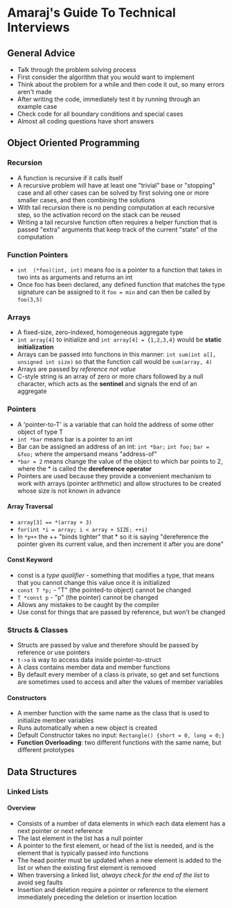 # Amaraj's Guide To Technical Interviews

## General Advice

* Talk through the problem solving process
* First consider the algorithm that you would want to implement
* Think about the problem for a while and then code it out, so many errors aren't made
* After writing the code, immediately test it by running through an example case
* Check code for all boundary conditions and special cases
* Almost all coding questions have short answers

## Object Oriented Programming
### Recursion
* A function is recursive if it calls itself
* A recursive problem will have at least one "trivial" base or "stopping" case and all other cases can be solved by first solving one or more smaller cases, and then combining the solutions
* With tail recursion there is no pending computation at each recursive step, so the activation record on the stack can be reused
* Writing a tail recursive function often requires a helper function that is passed "extra" arguments that keep track of the current "state" of the computation

### Function Pointers
* `int  (*foo)(int, int)` means foo is a pointer to a function that takes in two ints as arguments and returns an int
*  Once foo has been declared, any defined function that matches the type signature can be assigned to it `foo = min` and can then be called by `foo(3,5)`

### Arrays
* A fixed-size, zero-indexed, homogeneous aggregate type
* `int array[4]` to initialize and `int array[4] = {1,2,3,4}` would be __static initialization__
* Arrays can be passed into functions in this manner: `int sum(int a[], unsigned int size)` so that the function call would be `sum(array, 4)`
* Arrays are passed by _reference not value_
* C-style string is an array of zero or more chars followed by a null character, which acts as the __sentinel__ and signals the end of an aggregate

### Pointers
* A 'pointer-to-T' is a variable that can hold the address of some other object of type T
* `int *bar` means bar is a pointer to an int
* Bar can be assigned an address of an int:
`int *bar;`
`int foo;`
`bar = &foo;` where the ampersand means "address-of"
* `*bar = 2` means change the value of the object to which bar points to 2, where the * is called the __dereference operator__
* Pointers are used because they provide a convenient mechanism to work with arrays (pointer arithmetic) and allow structures to be created whose size is not known in advance

#### Array Traversal
* `array[3] == *(array + 3)`
* `for(int *i = array; i < array + SIZE; ++i)`
* In `*p++` the ++ "binds tighter" that * so it is saying "dereference the pointer given its current value, and then increment it after you are done"

#### Const Keyword
* const is a _type qualifier_ - something that modifies a type, that means that you cannot change this value once it is initialized
* `const T *p;` - "T" (the pointed-to object) cannot be changed
* `T *const p` - "p" (the pointer) cannot be changed
* Allows any mistakes to be caught by the compiler
* Use const for things that are passed by reference, but won't be changed

### Structs & Classes
* Structs are passed by value and therefore should be passed by reference or use pointers
* `t->a` is way to access data inside pointer-to-struct
* A class contains member data and member functions
* By default every member of a class is private, so get and set functions are sometimes used to access and alter the values of member variables

#### Constructors
* A member function with the same name as the class that is used to initialize member variables
* Runs automatically when a new object is created
* Default Constructor takes no input: `Rectangle() {short = 0, long = 0;}`
* __Function Overloading__: two different functions with the same name, but different prototypes






## Data Structures

### Linked Lists

#### Overview

* Consists of a number of data elements in which each data element has a next pointer or next reference
* The last element in the list has a null pointer
* A pointer to the first element, or head of the list is needed, and is the element that is typically passed into functions
* The head pointer must be updated when a new element is added to the list or when the existing first element is removed
* When traversing a linked list, _always check for the end of the list_ to avoid seg faults
* Insertion and deletion require a pointer or reference to the element immediately preceding the deletion or insertion location
